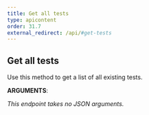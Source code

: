 ```yaml
---
title: Get all tests
type: apicontent
order: 31.7
external_redirect: /api/#get-tests
---
```


## Get all tests

Use this method to get a list of all existing tests.

**ARGUMENTS**:

*This endpoint takes no JSON arguments.*

